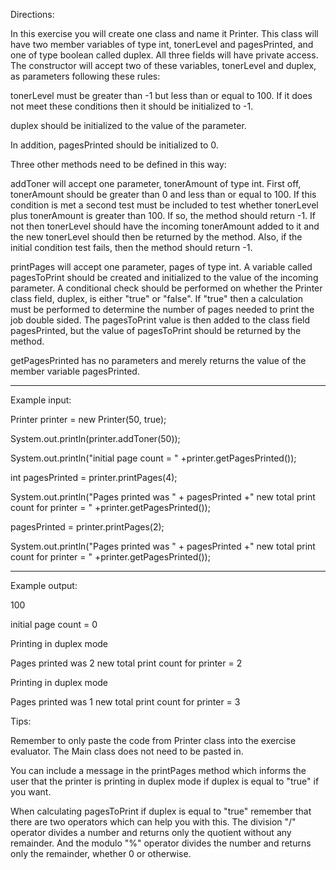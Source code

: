 Directions:

In this exercise you will create one class and name it Printer. This class will have two member variables of type int, tonerLevel and pagesPrinted, and one of type boolean called duplex. All three fields will have private access. The constructor will accept two of these variables, tonerLevel and duplex, as parameters following these rules:

tonerLevel must be greater than -1 but less than or equal to 100. If it does not meet these conditions then it should be initialized to -1.

duplex should be initialized to the value of the parameter.

In addition, pagesPrinted should be initialized to 0.

Three other methods need to be defined in this way:

addToner will accept one parameter, tonerAmount of type int. First off, tonerAmount should be greater than 0 and less than or equal to 100. If this condition is met a second test must be included to test whether tonerLevel plus tonerAmount is greater than 100. If so, the method should return -1. If not then tonerLevel should have the incoming tonerAmount added to it and the new tonerLevel should then be returned by the method. Also, if the initial condition test fails, then the method should return -1.

printPages will accept one parameter, pages of type int. A variable called pagesToPrint should be created and initialized to the value of the incoming parameter.   A conditional check should be performed on whether the Printer class field, duplex, is either "true" or "false". If "true" then a calculation must be performed to determine the number of pages needed to print the job double sided. The pagesToPrint value is then added to the class field pagesPrinted, but the value of pagesToPrint should be returned by the method.

getPagesPrinted has no parameters and merely returns the value of the member variable pagesPrinted.

------------------------------------------------------------------------------------------------------------------------------
Example input:

Printer printer = new Printer(50, true);

System.out.println(printer.addToner(50));

System.out.println("initial page count = " +printer.getPagesPrinted());

int pagesPrinted = printer.printPages(4);

System.out.println("Pages printed was " + pagesPrinted +" new total print count for printer = " +printer.getPagesPrinted());

pagesPrinted = printer.printPages(2);

System.out.println("Pages printed was " + pagesPrinted +" new total print count for printer = " +printer.getPagesPrinted());

---------------------------------------------------------------------------------------------------------------------------------------
Example output:

100

initial page count = 0

Printing in duplex mode

Pages printed was 2 new total print count for printer = 2

Printing in duplex mode

Pages printed was 1 new total print count for printer = 3

Tips:

Remember to only paste the code from Printer class into the exercise evaluator. The Main class does not need to be pasted in.

You can include a message in the printPages method which informs the user that the printer is printing in duplex mode if duplex is equal to "true" if you want.

When calculating pagesToPrint if duplex is equal to "true" remember that there are two operators which can help you with this. The division "/" operator divides a number and returns only the quotient without any remainder. And the modulo "%" operator divides the number and returns only the remainder, whether 0 or otherwise.

